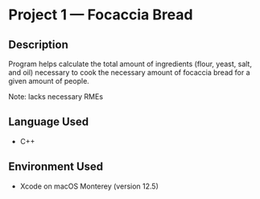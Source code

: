 # Project 1 — Focaccia Bread
## Description
Program helps calculate the total amount of ingredients (flour, yeast, salt, and oil) necessary to cook the necessary amount of focaccia bread for a given amount of people.

Note: lacks necessary RMEs

## Language Used
* C++

## Environment Used
* Xcode on macOS Monterey (version 12.5)

